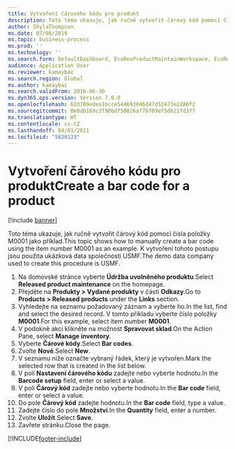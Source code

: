 ```yaml
---
title: Vytvoření čárového kódu pro produkt
description: Toto téma ukazuje, jak ručně vytvořit čárový kód pomocí čísla položky M0001 jako příklad.
author: ShylaThompson
ms.date: 07/08/2019
ms.topic: business-process
ms.prod: ''
ms.technology: ''
ms.search.form: DefaultDashboard, EcoResProductMaintainWorkspace, EcoResProductOpenCasesFormPart, EcoResProductDetailsExtended, InventItemBarcode, InventItemBarcodeLookup
audience: Application User
ms.reviewer: kamaybac
ms.search.region: Global
ms.author: kamaybac
ms.search.validFrom: 2016-06-30
ms.dyn365.ops.version: Version 7.0.0
ms.openlocfilehash: 62d789edea1bcce544693046d47d52473e2280f2
ms.sourcegitcommit: 0e8db169c3f90bd750826af76709ef5d621fd377
ms.translationtype: HT
ms.contentlocale: cs-CZ
ms.lasthandoff: 04/01/2021
ms.locfileid: "5820123"
---
```

# <a name="create-a-bar-code-for-a-product"></a><span data-ttu-id="bf8f3-103">Vytvoření čárového kódu pro produkt</span><span class="sxs-lookup"><span data-stu-id="bf8f3-103">Create a bar code for a product</span></span>

[!include [banner](../../includes/banner.md)]

<span data-ttu-id="bf8f3-104">Toto téma ukazuje, jak ručně vytvořit čárový kód pomocí čísla položky M0001 jako příklad.</span><span class="sxs-lookup"><span data-stu-id="bf8f3-104">This topic shows how to manually create a bar code using the item number M0001 as an example.</span></span> <span data-ttu-id="bf8f3-105">K vytvoření tohoto postupu jsou použita ukázková data společnosti USMF.</span><span class="sxs-lookup"><span data-stu-id="bf8f3-105">The demo data company used to create this procedure is USMF.</span></span>

1. <span data-ttu-id="bf8f3-106">Na domovské stránce vyberte **Údržba uvolněného produktu**.</span><span class="sxs-lookup"><span data-stu-id="bf8f3-106">Select **Released product maintenance** on the homepage.</span></span>
2. <span data-ttu-id="bf8f3-107">Přejděte na **Produkty > Vydané produkty** v části **Odkazy**.</span><span class="sxs-lookup"><span data-stu-id="bf8f3-107">Go to **Products > Released products** under the **Links** section.</span></span>
3. <span data-ttu-id="bf8f3-108">Vyhledejte na seznamu požadovaný záznam a vyberte ho.</span><span class="sxs-lookup"><span data-stu-id="bf8f3-108">In the list, find and select the desired record.</span></span> <span data-ttu-id="bf8f3-109">V tomto příkladu vyberte číslo položky **M0001**.</span><span class="sxs-lookup"><span data-stu-id="bf8f3-109">For this example, select item number **M0001**.</span></span>
4. <span data-ttu-id="bf8f3-110">V podokně akcí klikněte na možnost **Spravovat sklad**.</span><span class="sxs-lookup"><span data-stu-id="bf8f3-110">On the Action Pane, select **Manage inventory**.</span></span>
5. <span data-ttu-id="bf8f3-111">Vyberte **Čárové kódy**.</span><span class="sxs-lookup"><span data-stu-id="bf8f3-111">Select **Bar codes**.</span></span>
6. <span data-ttu-id="bf8f3-112">Zvolte **Nové**.</span><span class="sxs-lookup"><span data-stu-id="bf8f3-112">Select **New**.</span></span>
7. <span data-ttu-id="bf8f3-113">V seznamu níže označte vybraný řádek, který je vytvořen.</span><span class="sxs-lookup"><span data-stu-id="bf8f3-113">Mark the selected row that is created in the list below.</span></span>
8. <span data-ttu-id="bf8f3-114">V poli **Nastavení čárového kódu** zadejte nebo vyberte hodnotu.</span><span class="sxs-lookup"><span data-stu-id="bf8f3-114">In the **Barcode setup** field, enter or select a value.</span></span>
9. <span data-ttu-id="bf8f3-115">V poli **Čárový kód** zadejte nebo vyberte hodnotu.</span><span class="sxs-lookup"><span data-stu-id="bf8f3-115">In the **Bar code** field, enter or select a value.</span></span>
10. <span data-ttu-id="bf8f3-116">Do pole **Čárový kód** zadejte hodnotu.</span><span class="sxs-lookup"><span data-stu-id="bf8f3-116">In the **Bar code** field, type a value.</span></span>  
11. <span data-ttu-id="bf8f3-117">Zadejte číslo do pole **Množství**.</span><span class="sxs-lookup"><span data-stu-id="bf8f3-117">In the **Quantity** field, enter a number.</span></span>
12. <span data-ttu-id="bf8f3-118">Zvolte **Uložit**.</span><span class="sxs-lookup"><span data-stu-id="bf8f3-118">Select **Save**.</span></span>
13. <span data-ttu-id="bf8f3-119">Zavřete stránku.</span><span class="sxs-lookup"><span data-stu-id="bf8f3-119">Close the page.</span></span> 



[!INCLUDE[footer-include](../../../includes/footer-banner.md)]